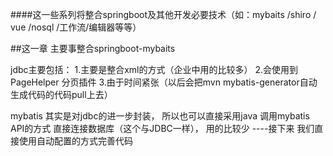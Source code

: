####这一些系列将整合springboot及其他开发必要技术（如：mybaits /shiro / vue /nosql /工作流/编辑器等等）

##这一章 主要事整合springboot-mybaits

  
   jdbc主要包括：
		1.主要是整合xml的方式（企业中用的比较多）
		2.会使用到PageHelper 分页插件
		3.由于时间紧张（以后会把mvn mybatis-generator自动生成代码的代码pull上去）
		
mybatis 其实是对jdbc的进一步封装，
 所以也可以直接采用java 调用mybatis API的方式  直接连接数据库（这个与JDBC一样），
 用的比较少 ----接下来  我们直接使用自动配置的方式完善代码	
		

